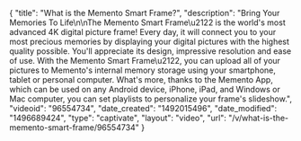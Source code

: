 {
    "title": "What is the Memento Smart Frame?",
    "description": "Bring Your Memories To Life\n\nThe Memento Smart Frame\u2122 is the world's most advanced 4K digital picture frame! Every day, it will connect you to your most precious memories by displaying your digital pictures with the highest quality possible. You'll appreciate its design, impressive resolution and ease of use. With the Memento Smart Frame\u2122, you can upload all of your pictures to Memento's internal memory storage using your smartphone, tablet or personal computer. What's more, thanks to the Memento App, which can be used on any Android device, iPhone, iPad, and Windows or Mac computer, you can set playlists to personalize your frame's slideshow.",
    "videoid": "96554734",
    "date_created": "1492015496",
    "date_modified": "1496689424",
    "type": "captivate",
    "layout": "video",
    "url": "\/v\/what-is-the-memento-smart-frame\/96554734"
}